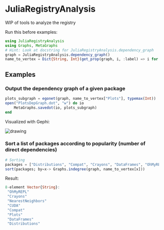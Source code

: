 # JuliaRegistryAnalysis

WIP of tools to analyze the registry

Run this before examples:

```julia
using JuliaRegistryAnalysis
using Graphs, MetaGraphs
# Hint: Look at docstring for JuliaRegistryAnalysis.dependency_graph
graph = JuliaRegistryAnalysis.dependency_graph()
name_to_vertex = Dict{String, Int}(get_prop(graph, i, :label) => i for i in 1:nv(graph))
```


## Examples
### Output the dependency graph of a given package

```julia
plots_subgraph = egonet(graph, name_to_vertex["Plots"], typemax(Int))
open("PlotsDepGraph.dot", "w") do io
    MetaGraphs.savedot(io, plots_subgraph)
end
```

Visualized with Gephi:

![drawing](https://i.imgur.com/NsIjrDE.png)


### Sort a list of packages according to popularity (number of direct dependencies)

```julia
# Sorting
packages = ["Distributions", "Compat", "Crayons", "DataFrames", "OhMyREPL", "Plots", "CUDA", "NearestNeighbors"]
sort(packages; by=x-> Graphs.indegree(graph, name_to_vertex[x]))
```

Result:
```julia
8-element Vector{String}:
 "OhMyREPL"
 "Crayons"
 "NearestNeighbors"
 "CUDA"
 "Compat"
 "Plots"
 "DataFrames"
 "Distributions"
 ```
